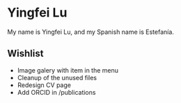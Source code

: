# Yingfei Lu
My name is Yingfei Lu, and my Spanish name is Estefanía.

## Wishlist
- Image galery with item in the menu
- Cleanup of the unused files
- Redesign CV page
- Add ORCID in /publications